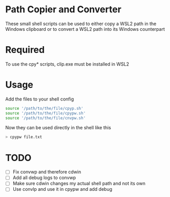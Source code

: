# Path Copier and Converter
These small shell scripts can be used to either copy a WSL2 path in the Windows clipboard
or to convert a WSL2 path into its Windows counterpart

# Required
To use the cpy* scripts, clip.exe must be installed in WSL2

# Usage
Add the files to your shell config
```bash
source '/path/to/the/file/cpyp.sh'
source '/path/to/the/file/cpypw.sh'
source '/path/to/the/file/cnvpw.sh'
```

Now they can be used directly in the shell like this
```bash
> cpypw file.txt
```
# TODO
- [ ] Fix convwp and therefore cdwin
- [ ] Add all debug logs to convwp
- [ ] Make sure cdwin changes my actual shell path and not its own
- [ ] Use convlp and use it in cpypw and add debug
